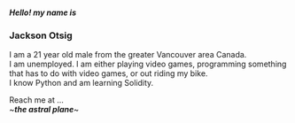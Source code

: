 <h5>Hello! my name is<h5>
<h3>Jackson Otsig</h3>
<p>
I am a 21 year old male from the greater Vancouver area Canada.<br>
I am unemployed. I am either playing video games, programming something that has to do with video games, or out riding my bike.<br>
I know Python and am learning Solidity.<br>
</p>
<p>
Reach me at ...<br>
  ~<em><strong>the astral plane</strong></em>~<br>
</p>

